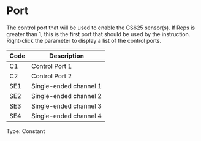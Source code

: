 # Port

The control port that will be used to enable the CS625 sensor(s). If Reps is greater than 1, this is the first port that should be used by the instruction. Right-click the parameter to display a list of the control ports.

| Code | Description            |
| ---- | ---------------------- |
| C1   | Control Port 1         |
| C2   | Control Port 2         |
| SE1  | Single-ended channel 1 |
| SE2  | Single-ended channel 2 |
| SE3  | Single-ended channel 3 |
| SE4  | Single-ended channel 4 |

Type: Constant
